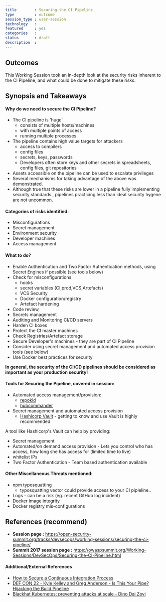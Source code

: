 ```yaml
---
title        : Securing the CI Pipeline
type         : outcome
session_type : user-session
technology   :
featured     : yes
categories   : 
status       : draft
description  :
---
```


## Outcomes
This Working Session took an in-depth look at the security risks inherent to the CI Pipeline, and what could be done to mitigate these risks.

## Synopsis and Takeaways

#### Why do we need to secure the CI Pipeline?

- The CI pipeline is 'huge'
    - consists of multiple hosts/machines
    - with multiple points of access
    - running multiple processes
- The pipeline contains high value targets for attackers
    - access to compilers
    - config files
    - secrets, keys, passwords
    - Developers often store keys and other secrets in spreadsheets, config files, git repositories
- Assets accessible on the pipeline can be used to escalate privileges
- Several mechanisms for taking advantage of the above was demonstrated.
- Although true that these risks are lower in a pipeline fully implementing security standards , pipelines practicing less than ideal security hygene are not uncommon.

####  Categories of risks identified:

- Misconfigurations
- Secret management
- Environment security
- Developer machines 
- Access management

#### What to do?

- Enable Authentication and Two Factor Authentication methods, using Secret Engines if possible (see tools below)
- Check for misconfigurations
    - hooks
    - secret variables (CI,prod,VCS,Artefacts)
    - VCS Security
    - Docker configuration/registry
    - Artefact hardening
- Code review, 
- Secrets management
- Auditing and Monitoring CI/CD servers
- Harden CI boxes
- Protect the CI master machines
- Check Registries/Artefact storage
- Secure Developer's machines - they are part of CI Pipeline
- Consider using secret management and automated access provision tools (see below)
- Use Docker best practices for security

**In general, the security of the CI/CD pipelines should be considered as important as your production security!**


#### Tools for Securing the Pipeline, covered in session:

- Automated access management/provision:
    - [repokid](https://github.com/Netflix/repokid)
    - [hubcommander](https://github.com/Netflix/hubcommander)
- Secret management and automated access provision
    - [Hashicorp Vault](https://www.vaultproject.io/) - getting to know and use Vault is highly recommended

A tool like Hashicorp's Vault can help by providing:

- Secret management
- Automated/on demand access provision - Lets you control who has access, how long she has access for (limited time to live)
- whitelist IPs
- Two Factor Authentication - Team based authentication available

#### Other Miscellaneous Threats mentioned:

- npm typosquatting
    - typosquatting vector could provide access to your CI pipleline..
- Logs - can be a risk (eg. recent GitHub log incident)
- Docker image integrity
- Docker registry mis-configurations


## References (recommend)
- **Session page :** https://open-security-summit.org/tracks/devsecops/working-sessions/securing-the-ci-pipeline/
- **Summit 2017 session page :** https://owaspsummit.org/Working-Sessions/DevSecOps/Securing-the-CI-Pipeline.html

#### Additional/External References

- [How to Secure a Continuous Integration Process](https://www.nccgroup.trust/uk/our-research/securing-the-continuous-integration-process)
- [DEF CON 22 - Kyle Kelley and Greg Anderson - Is This Your Pipe? Hijacking the Build Pipeline](https://www.youtube.com/watch?v=nBR7Kru6JX0)
- [Blackhat Kubernetes: preventing attacks at scale - Dino Dai Zovi](https://www.youtube.com/watch?v=P8891Z_uj-0)